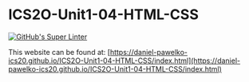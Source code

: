 # ICS2O-Unit1-04-HTML-CSS
[![GitHub's Super Linter](https://github.com/daniel-pawelko-ics20/ICS2O-Unit1-04-HTML-CSS/workflows/GitHub's%20Super%20Linter/badge.svg)](https://github.com/daniel-pawelko-ics20/ICS2O-Unit1-04-HTML-CSS/actions)



This website can be found at: [https://daniel-pawelko-ics20.github.io/ICS2O-Unit1-04-HTML-CSS/index.html](https://daniel-pawelko-ics20.github.io/ICS2O-Unit1-04-HTML-CSS/index.html)
